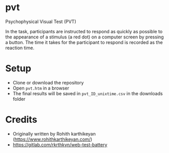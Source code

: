 # pvt

Psychophysical Visual Test (PVT)

In the task, participants are instructed to respond as quickly as possible to the appearance of a stimulus (a red dot) on a computer screen by pressing a button. The time it takes for the participant to respond is recorded as the reaction time.

# Setup
* Clone or download the repository
* Open `pvt.htm` in a browser
* The final results will be saved in `pvt_ID_unixtime.csv` in the downloads folder

# Credits
- Originally written by Rohith karthikeyan (https://www.rohithkarthikeyan.com/)
- https://gitlab.com/rkrthkyn/web-test-battery
